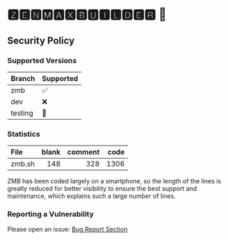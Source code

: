 # 🆉🅴🅽🅼🅰🆇🅱🆄🅸🅻🅳🅴🆁 📲

## Security Policy

### Supported Versions

| Branch  | Supported             |
| ------- | --------------------- |
| zmb     | :white_check_mark:    |
| dev     | :x:                   |
| testing | :construction_worker: |

### Statistics

| File   | blank | comment | code |
| :----- | ----: | ------: | ---: |
| zmb.sh |   148 |     328 | 1306 |

ZMB has been coded largely on a smartphone, so the length of the lines is greatly reduced for better visibility to ensure the best support and maintenance, which explains such a large number of lines.

### Reporting a Vulnerability

Please open an issue: [Bug Report Section](https://github.com/grm34/ZenMaxBuilder/issues/new/choose)
